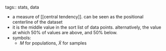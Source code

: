 tags:: stats, data

- a measure of [[central tendency]]. can be seen as the positional centerline of the dataset
- it is the middle value in the sort list of data points. alternatively, the value at which 50% of values are above, and 50% below.
- symbols:
	- $M$ for populations, $\tilde{X}$ for samples